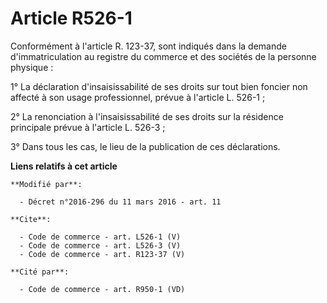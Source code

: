 # Article R526-1

Conformément à l'article R. 123-37, sont indiqués dans la demande d'immatriculation au registre du commerce et des sociétés
de la personne physique : 

1° La déclaration d'insaisissabilité de ses droits sur tout bien foncier non affecté à son usage professionnel, prévue à
l'article L. 526-1 ; 

2° La renonciation à l'insaisissabilité de ses droits sur la résidence principale prévue à l'article L. 526-3 ; 

3° Dans tous les cas, le lieu de la publication de ces déclarations.

**Liens relatifs à cet article**

	**Modifié par**:

	  - Décret n°2016-296 du 11 mars 2016 - art. 11

	**Cite**:

	  - Code de commerce - art. L526-1 (V)
	  - Code de commerce - art. L526-3 (V)
	  - Code de commerce - art. R123-37 (V)

	**Cité par**:

	  - Code de commerce - art. R950-1 (VD)
